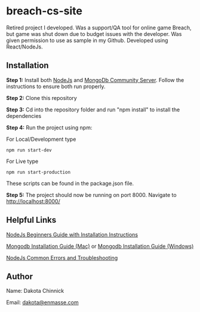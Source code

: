 # breach-cs-site
Retired project I developed. Was a support/QA tool for online game Breach, but game was shut down due to budget issues with the developer. Was given permission to use as sample in my Github. Developed using React/NodeJs.

## Installation

**Step 1:** Install both [NodeJs](https://nodejs.org/en/) and [MongoDb Community Server](https://www.mongodb.com/download-center/community). Follow the instructions to ensure both run properly.

**Step 2:** Clone this repository

**Step 3:** Cd into the repository folder and run "npm install" to install the dependencies

**Step 4:** Run the project using npm:

For Local/Development type

`npm run start-dev`

For Live type

`npm run start-production`

These scripts can be found in the package.json file.

**Step 5:** The project should now be running on port 8000. Navigate to [http://localhost:8000/](http://localhost:8000/)

## Helpful Links

[NodeJs Beginners Guide with Installation Instructions](https://www.sitepoint.com/beginners-guide-node-package-manager/)

[Mongodb Installation Guide (Mac)](https://docs.mongodb.com/manual/tutorial/install-mongodb-on-os-x/) or [Mongodb Installation Guide (Windows)](https://docs.mongodb.com/manual/tutorial/install-mongodb-on-windows/)

[NodeJs Common Errors and Troubleshooting](https://docs.npmjs.com/common-errors)

## Author

Name: Dakota Chinnick

Email: dakota@enmasse.com
